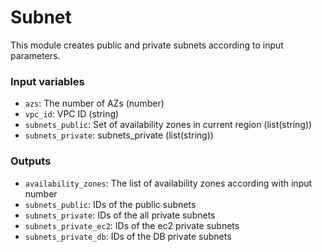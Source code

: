 # Subnet

This module creates public and private subnets according to input parameters.

### Input variables

- `azs`: The number of AZs (number)
- `vpc_id`: VPC ID (string)
- `subnets_public`: Set of availability zones in current region (list(string))
- `subnets_private`: subnets_private (list(string))

### Outputs

- `availability_zones`: The list of availability zones according with input number
- `subnets_public`: IDs of the public subnets
- `subnets_private`: IDs of the all private subnets
- `subnets_private_ec2`: IDs of the ec2 private subnets
- `subnets_private_db`: IDs of the DB private subnets